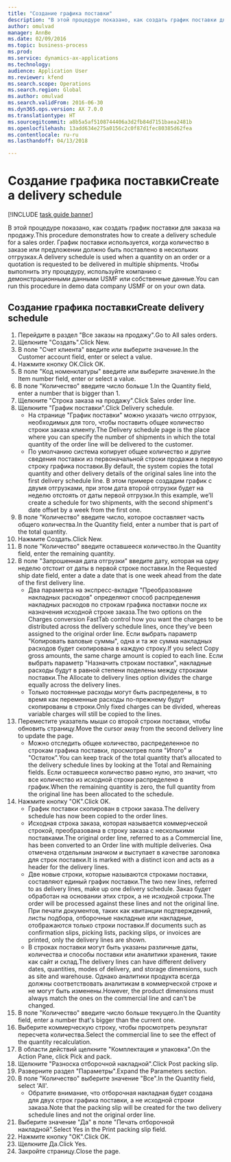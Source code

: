 ```yaml
--- 
title: "Создание графика поставки"
description: "В этой процедуре показано, как создать график поставки для заказа на продажу."
author: omulvad
manager: AnnBe
ms.date: 02/09/2016
ms.topic: business-process
ms.prod: 
ms.service: dynamics-ax-applications
ms.technology: 
audience: Application User
ms.reviewer: kfend
ms.search.scope: Operations
ms.search.region: Global
ms.author: omulvad
ms.search.validFrom: 2016-06-30
ms.dyn365.ops.version: AX 7.0.0
ms.translationtype: HT
ms.sourcegitcommit: a8b5a5af5108744406a3d2fb84d7151baea2481b
ms.openlocfilehash: 13add634e275a0156c2c0f87d1fec80385d62fea
ms.contentlocale: ru-ru
ms.lasthandoff: 04/13/2018

---
```

# <a name="create-a-delivery-schedule"></a><span data-ttu-id="988f0-103">Создание графика поставки</span><span class="sxs-lookup"><span data-stu-id="988f0-103">Create a delivery schedule</span></span>

[!INCLUDE [task guide banner](../../includes/task-guide-banner.md)]

<span data-ttu-id="988f0-104">В этой процедуре показано, как создать график поставки для заказа на продажу.</span><span class="sxs-lookup"><span data-stu-id="988f0-104">This procedure demonstrates how to create a delivery schedule for a sales order.</span></span> <span data-ttu-id="988f0-105">График поставки используется, когда количество в заказе или предложении должно быть поставлено в нескольких отгрузках.</span><span class="sxs-lookup"><span data-stu-id="988f0-105">A delivery schedule is used when a quantity on an order or a quotation is requested to be delivered in multiple shipments.</span></span> <span data-ttu-id="988f0-106">Чтобы выполнить эту процедуру, используйте компанию с демонстрационными данными USMF или собственные данные.</span><span class="sxs-lookup"><span data-stu-id="988f0-106">You can run this procedure in demo data company USMF or on your own data.</span></span>


## <a name="create-delivery-schedule"></a><span data-ttu-id="988f0-107">Создание графика поставки</span><span class="sxs-lookup"><span data-stu-id="988f0-107">Create delivery schedule</span></span>
1. <span data-ttu-id="988f0-108">Перейдите в раздел "Все заказы на продажу".</span><span class="sxs-lookup"><span data-stu-id="988f0-108">Go to All sales orders.</span></span>
2. <span data-ttu-id="988f0-109">Щелкните "Создать".</span><span class="sxs-lookup"><span data-stu-id="988f0-109">Click New.</span></span>
3. <span data-ttu-id="988f0-110">В поле "Счет клиента" введите или выберите значение.</span><span class="sxs-lookup"><span data-stu-id="988f0-110">In the Customer account field, enter or select a value.</span></span>
4. <span data-ttu-id="988f0-111">Нажмите кнопку OK.</span><span class="sxs-lookup"><span data-stu-id="988f0-111">Click OK.</span></span>
5. <span data-ttu-id="988f0-112">В поле "Код номенклатуры" введите или выберите значение.</span><span class="sxs-lookup"><span data-stu-id="988f0-112">In the Item number field, enter or select a value.</span></span>
6. <span data-ttu-id="988f0-113">В поле "Количество" введите число больше 1.</span><span class="sxs-lookup"><span data-stu-id="988f0-113">In the Quantity field, enter a number that is bigger than 1.</span></span>
7. <span data-ttu-id="988f0-114">Щелкните "Строка заказа на продажу".</span><span class="sxs-lookup"><span data-stu-id="988f0-114">Click Sales order line.</span></span>
8. <span data-ttu-id="988f0-115">Щелкните "График поставки".</span><span class="sxs-lookup"><span data-stu-id="988f0-115">Click Delivery schedule.</span></span>
    * <span data-ttu-id="988f0-116">На странице "График поставки" можно указать число отгрузок, необходимых для того, чтобы поставить общее количество строки заказа клиенту.</span><span class="sxs-lookup"><span data-stu-id="988f0-116">The Delivery schedule page is the place where you can specify the number of shipments in which the total quantity of the order line will be delivered to the customer.</span></span>    
    * <span data-ttu-id="988f0-117">По умолчанию система копирует общее количество и другие сведения поставки из первоначальной строки продажи в первую строку графика поставки.</span><span class="sxs-lookup"><span data-stu-id="988f0-117">By default, the system copies the total quantity and other delivery details of the original sales line into the first delivery schedule line.</span></span> <span data-ttu-id="988f0-118">В этом примере создадим график с двумя отгрузками, при этом дата второй отгрузки будет на неделю отстоять от даты первой отгрузки.</span><span class="sxs-lookup"><span data-stu-id="988f0-118">In this example, we’ll create a schedule for two shipments, with the second shipment's date offset by a week from the first one.</span></span>  
9. <span data-ttu-id="988f0-119">В поле "Количество" введите число, которое составляет часть общего количества.</span><span class="sxs-lookup"><span data-stu-id="988f0-119">In the Quantity field, enter a number that is part of the total quantity.</span></span>
10. <span data-ttu-id="988f0-120">Нажмите Создать.</span><span class="sxs-lookup"><span data-stu-id="988f0-120">Click New.</span></span>
11. <span data-ttu-id="988f0-121">В поле "Количество" введите оставшееся количество.</span><span class="sxs-lookup"><span data-stu-id="988f0-121">In the Quantity field, enter the remaining quantity.</span></span>
12. <span data-ttu-id="988f0-122">В поле "Запрошенная дата отгрузки" введите дату, которая на одну неделю отстоит от даты в первой строке поставки.</span><span class="sxs-lookup"><span data-stu-id="988f0-122">In the Requested ship date field, enter a date a date that is one week ahead from the date of the first delivery line.</span></span>
    * <span data-ttu-id="988f0-123">Два параметра на экспресс-вкладке "Преобразование накладных расходов" определяют способ распределения накладных расходов по строкам графика поставки после их назначения исходной строке заказа.</span><span class="sxs-lookup"><span data-stu-id="988f0-123">The two options on the Charges conversion FastTab control how you want the charges to be distributed across the delivery schedule lines, once they’ve been assigned to the original order line.</span></span> <span data-ttu-id="988f0-124">Если выбрать параметр "Копировать валовые суммы", одна и та же сумма накладных расходов будет скопирована в каждую строку.</span><span class="sxs-lookup"><span data-stu-id="988f0-124">If you select Copy gross amounts, the same charge amount is copied to each line.</span></span> <span data-ttu-id="988f0-125">Если выбрать параметр "Назначить строкам поставки", накладные расходы будут в равной степени поделены между строками поставки.</span><span class="sxs-lookup"><span data-stu-id="988f0-125">The Allocate to delivery lines option divides the charge equally across the delivery lines.</span></span>  
    * <span data-ttu-id="988f0-126">Только постоянные расходы могут быть распределены, в то время как переменные расходы по-прежнему будут скопированы в строки.</span><span class="sxs-lookup"><span data-stu-id="988f0-126">Only fixed charges can be divided, whereas variable charges will still be copied to the lines.</span></span>  
13. <span data-ttu-id="988f0-127">Переместите указатель мыши со второй строки поставки, чтобы обновить страницу.</span><span class="sxs-lookup"><span data-stu-id="988f0-127">Move the cursor away from the second delivery line to update the page.</span></span>
    * <span data-ttu-id="988f0-128">Можно отследить общее количество, распределенное по строкам графика поставки, просмотрев поля "Итого" и "Остаток".</span><span class="sxs-lookup"><span data-stu-id="988f0-128">You can keep track of the total quantity that’s allocated to the delivery schedule lines by looking at the Total and Remaining fields.</span></span> <span data-ttu-id="988f0-129">Если оставшееся количество равно нулю, это значит, что все количество из исходной строки распределено в график.</span><span class="sxs-lookup"><span data-stu-id="988f0-129">When the remaining quantity is zero, the full quantity from the original line has been allocated to the schedule.</span></span>   
14. <span data-ttu-id="988f0-130">Нажмите кнопку "OК".</span><span class="sxs-lookup"><span data-stu-id="988f0-130">Click OK.</span></span>
    * <span data-ttu-id="988f0-131">График поставки скопирован в строки заказа.</span><span class="sxs-lookup"><span data-stu-id="988f0-131">The delivery schedule has now been copied to the order lines.</span></span>   
    * <span data-ttu-id="988f0-132">Исходная строка заказа, которая называется коммерческой строкой, преобразована в строку заказа с несколькими поставками.</span><span class="sxs-lookup"><span data-stu-id="988f0-132">The original order line, referred to as a Commercial line, has been converted to an Order line with multiple deliveries.</span></span> <span data-ttu-id="988f0-133">Она отмечена отдельным значком и выступает в качестве заголовка для строк поставки.</span><span class="sxs-lookup"><span data-stu-id="988f0-133">It is marked with a distinct icon and acts as a header for the delivery lines.</span></span>  
    * <span data-ttu-id="988f0-134">Две новые строки, которые называются строками поставки, составляют единый график поставки.</span><span class="sxs-lookup"><span data-stu-id="988f0-134">The two new lines, referred to as delivery lines, make up one delivery schedule.</span></span> <span data-ttu-id="988f0-135">Заказ будет обработан на основании этих строк, а не исходной строки.</span><span class="sxs-lookup"><span data-stu-id="988f0-135">The order will be processed against these lines and not the original line.</span></span> <span data-ttu-id="988f0-136">При печати документов, таких как квитанции подтверждений, листы подбора, отборочные накладные или накладные, отображаются только строки поставки.</span><span class="sxs-lookup"><span data-stu-id="988f0-136">If documents such as confirmation slips, picking lists, packing slips, or invoices are printed, only the delivery lines are shown.</span></span>   
    * <span data-ttu-id="988f0-137">В строках поставки могут быть указаны различные даты, количества и способы поставки или аналитики хранения, такие как сайт и склад.</span><span class="sxs-lookup"><span data-stu-id="988f0-137">The delivery lines can have different delivery dates, quantities, modes of delivery, and storage dimensions, such as site and warehouse.</span></span> <span data-ttu-id="988f0-138">Однако аналитики продукта всегда должны соответствовать аналитикам в коммерческой строке и не могут быть изменены.</span><span class="sxs-lookup"><span data-stu-id="988f0-138">However, the product dimensions must always match the ones on the commercial line and can't be changed.</span></span>  
15. <span data-ttu-id="988f0-139">В поле "Количество" введите число больше текущего.</span><span class="sxs-lookup"><span data-stu-id="988f0-139">In the Quantity field, enter a number that's bigger than the current one.</span></span>
16. <span data-ttu-id="988f0-140">Выберите коммерческую строку, чтобы просмотреть результат пересчета количества.</span><span class="sxs-lookup"><span data-stu-id="988f0-140">Select the commercial line to see the effect of the quantity recalculation.</span></span>
17. <span data-ttu-id="988f0-141">В области действий щелкните "Комплектация и упаковка".</span><span class="sxs-lookup"><span data-stu-id="988f0-141">On the Action Pane, click Pick and pack.</span></span>
18. <span data-ttu-id="988f0-142">Щелкните "Разноска отборочной накладной".</span><span class="sxs-lookup"><span data-stu-id="988f0-142">Click Post packing slip.</span></span>
19. <span data-ttu-id="988f0-143">Разверните раздел "Параметры".</span><span class="sxs-lookup"><span data-stu-id="988f0-143">Expand the Parameters section.</span></span>
20. <span data-ttu-id="988f0-144">В поле "Количество" выберите значение "Все".</span><span class="sxs-lookup"><span data-stu-id="988f0-144">In the Quantity field, select 'All'.</span></span>
    * <span data-ttu-id="988f0-145">Обратите внимание, что отборочная накладная будет создана для двух строк графика поставки, а не исходной строки заказа.</span><span class="sxs-lookup"><span data-stu-id="988f0-145">Note that the packing slip will be created for the two delivery schedule lines and not the original order line.</span></span>  
21. <span data-ttu-id="988f0-146">Выберите значение "Да" в поле "Печать отборочной накладной".</span><span class="sxs-lookup"><span data-stu-id="988f0-146">Select Yes in the Print packing slip field.</span></span>
22. <span data-ttu-id="988f0-147">Нажмите кнопку "OК".</span><span class="sxs-lookup"><span data-stu-id="988f0-147">Click OK.</span></span>
23. <span data-ttu-id="988f0-148">Щелкните Да.</span><span class="sxs-lookup"><span data-stu-id="988f0-148">Click Yes.</span></span>
24. <span data-ttu-id="988f0-149">Закройте страницу.</span><span class="sxs-lookup"><span data-stu-id="988f0-149">Close the page.</span></span>


